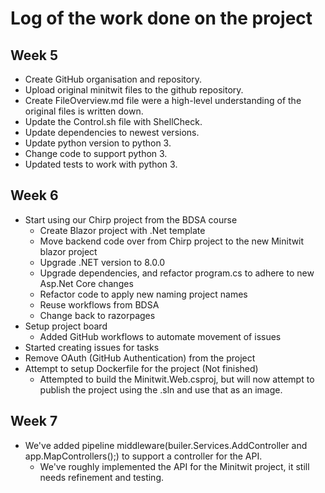 # Log of the work done on the project

## Week 5

* Create GitHub organisation and repository.
* Upload original minitwit files to the github repository.
* Create FileOverview.md file were a high-level understanding of the original files is written down.
* Update the Control.sh file with ShellCheck.
* Update dependencies to newest versions.
* Update python version to python 3.
* Change code to support python 3.
* Updated tests to work with python 3.

## Week 6

* Start using our Chirp project from the BDSA course
  * Create Blazor project with .Net template
  * Move backend code over from Chirp project to the new Minitwit blazor project
  * Upgrade .NET version to 8.0.0
  * Upgrade dependencies, and refactor program.cs to adhere to new Asp.Net Core changes 
  * Refactor code to apply new naming project names
  * Reuse workflows from BDSA
  * Change back to razorpages
* Setup project board
  * Added GitHub workflows to automate movement of issues
* Started creating issues for tasks
* Remove OAuth (GitHub Authentication) from the project
* Attempt to setup Dockerfile for the project (Not finished)
  * Attempted to build the Minitwit.Web.csproj, but will now attempt to publish the project using the .sln and use that as an image.

## Week 7
* We've added pipeline middleware(builer.Services.AddController and app.MapControllers();) to support a controller for the API.
  * We've roughly implemented the API for the Minitwit project, it still needs refinement and testing. 